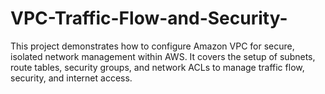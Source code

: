 # VPC-Traffic-Flow-and-Security-
This project demonstrates how to configure Amazon VPC for secure, isolated network management within AWS. It covers the setup of subnets, route tables, security groups, and network ACLs to manage traffic flow, security, and internet access.

